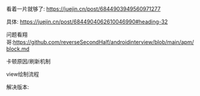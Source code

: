 看着一片就够了: https://juejin.cn/post/6844903949560971277

具体:
https://juejin.cn/post/6844904062610046990#heading-32

问题看翔哥:https://github.com/reverseSecondHalf/androidinterview/blob/main/apm/block.md

卡顿原因/刷新机制

view绘制流程


解决版本: